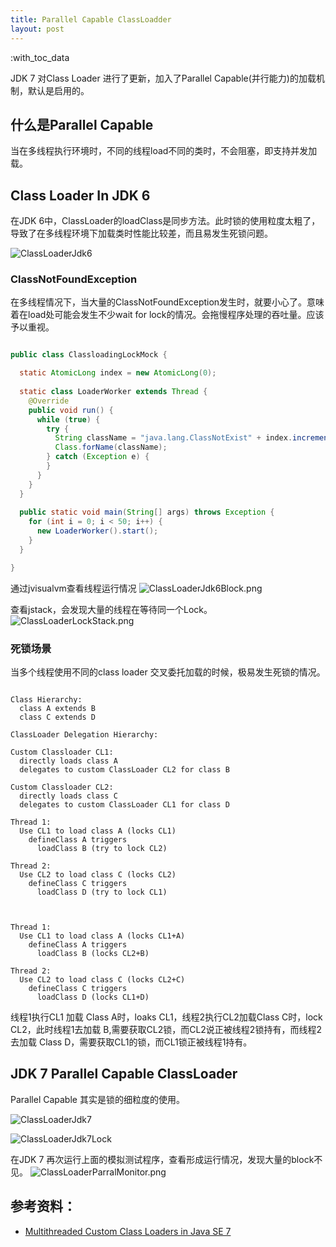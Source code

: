 ```yaml
---
title: Parallel Capable ClassLoadder
layout: post
---
```


:with_toc_data

JDK 7 对Class Loader 进行了更新，加入了Parallel Capable(并行能力)的加载机制，默认是启用的。

## 什么是Parallel Capable

当在多线程执行环境时，不同的线程load不同的类时，不会阻塞，即支持并发加载。

## Class Loader In JDK 6

在JDK 6中，ClassLoader的loadClass是同步方法。此时锁的使用粒度太粗了，导致了在多线程环境下加载类时性能比较差，而且易发生死锁问题。

![ClassLoaderJdk6](/public/img/ParallelCapableClassLoader/ClassLoaderJdk6.png)


### ClassNotFoundException

在多线程情况下，当大量的ClassNotFoundException发生时，就要小心了。意味着在load处可能会发生不少wait for lock的情况。会拖慢程序处理的吞吐量。应该予以重视。

```java

public class ClassloadingLockMock {

  static AtomicLong index = new AtomicLong(0);
  
  static class LoaderWorker extends Thread {
    @Override
    public void run() {
      while (true) {
        try {
          String className = "java.lang.ClassNotExist" + index.incrementAndGet();
          Class.forName(className);
        } catch (Exception e) {
        }
      }
    }
  }  
  
  public static void main(String[] args) throws Exception {
    for (int i = 0; i < 50; i++) {
      new LoaderWorker().start();
    }
  }

}

```

通过jvisualvm查看线程运行情况
![ClassLoaderJdk6Block.png](/public/img/ParallelCapableClassLoader/ClassLoaderJdk6Block.png)

查看jstack，会发现大量的线程在等待同一个Lock。
![ClassLoaderLockStack.png](/public/img/ParallelCapableClassLoader/ClassLoaderLockStack.png)

### 死锁场景

当多个线程使用不同的class loader 交叉委托加载的时候，极易发生死锁的情况。

```

Class Hierarchy:
  class A extends B
  class C extends D

ClassLoader Delegation Hierarchy:

Custom Classloader CL1:
  directly loads class A 
  delegates to custom ClassLoader CL2 for class B

Custom Classloader CL2:
  directly loads class C
  delegates to custom ClassLoader CL1 for class D

Thread 1:
  Use CL1 to load class A (locks CL1)
    defineClass A triggers
      loadClass B (try to lock CL2)

Thread 2:
  Use CL2 to load class C (locks CL2)
    defineClass C triggers
      loadClass D (try to lock CL1)


```

```

Thread 1:
  Use CL1 to load class A (locks CL1+A)
    defineClass A triggers
      loadClass B (locks CL2+B)

Thread 2:
  Use CL2 to load class C (locks CL2+C)
    defineClass C triggers
      loadClass D (locks CL1+D)

```

线程1执行CL1 加载 Class A时，loaks CL1，线程2执行CL2加载Class C时，lock CL2，此时线程1去加载 B,需要获取CL2锁，而CL2说正被线程2锁持有，而线程2去加载 Class D，需要获取CL1的锁，而CL1锁正被线程1持有。




## JDK 7 Parallel Capable ClassLoader

Parallel Capable 其实是锁的细粒度的使用。

![ClassLoaderJdk7](/public/img/ParallelCapableClassLoader/ClassLoaderJdk7.png)

![ClassLoaderJdk7Lock](/public/img/ParallelCapableClassLoader/ClassLoaderJdk7Lock.png)

在JDK 7 再次运行上面的模拟测试程序，查看形成运行情况，发现大量的block不见。
![ClassLoaderParralMonitor.png](/public/img/ParallelCapableClassLoader/ClassLoaderParallelMonitor.png)


## 参考资料：

 * [Multithreaded Custom Class Loaders in Java SE 7](http://docs.oracle.com/javase/7/docs/technotes/guides/lang/cl-mt.html)




